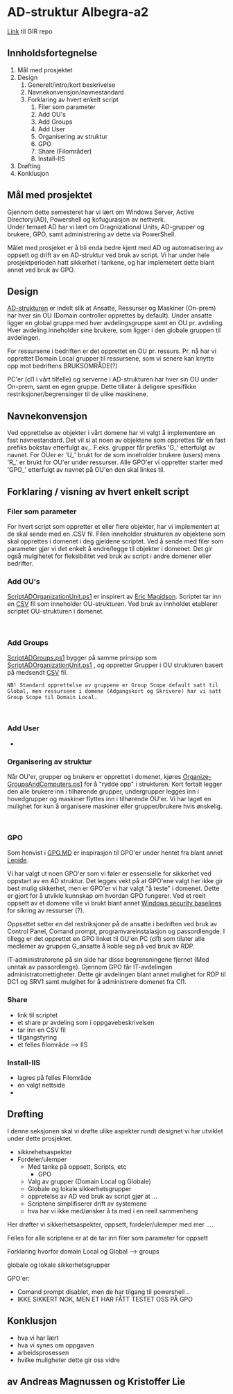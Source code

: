 # AD-struktur Albegra-a2
[Link](https://gitlab.stud.idi.ntnu.no/andrefm/albegra-a2) til GIR repo

## Innholdsfortegnelse
1. Mål med prosjektet
2. Design
   1. Generelt/intro/kort beskrivelse
   2. Navnekonvensjon/navnestandard
   3. Forklaring av hvert enkelt script
      1. Filer som parameter
      2. Add OU's
      3. Add Groups
      4. Add User
      5. Organisering av struktur
      6. GPO
      7. Share (Filområder)
      8. Install-IIS
3. Drøfting
4. Konklusjon



## Mål med prosjektet

Gjennom dette semesteret har vi lært om Windows Server, Active Directory(AD), Powershell og kofugurasjon av nettverk.   
Under temaet AD har vi lært om Oragnizational Units, AD-grupper og brukere, GPO, samt administrering av dette via PowerShell. 

Målet med prosjeket er å bli enda bedre kjent med AD og automatisering av oppsett og drift av en AD-struktur ved bruk av script. Vi har under hele prosjektperioden hatt sikkerhet i tankene, og har implemetert dette blant annet ved bruk av GPO. 

## Design 
[AD-strukturen](https://gitlab.stud.idi.ntnu.no/andrefm/albegra-a2/-/blob/master/Oppsett%20AD.pdf) er indelt slik at Ansatte, Ressurser og Maskiner (On-prem) har hver sin OU (Domain controller opprettes by default). Under ansatte ligger en global gruppe med hver avdelingsgruppe samt en OU pr. avdeling. Hver avdeling inneholder sine brukere, som ligger i den globale gruppen til avdelingen.

For ressursene i bedriften er det opprettet en OU pr. ressurs. Pr. nå har vi opprettet Domain Local grupper til ressursene, som vi senere kan knytte opp mot bedriftens BRUKSOMRÅDE(?)  

 PC'er (cl1 i vårt tilfelle) og serverne i AD-strukturen har hver sin OU under On-prem, samt en egen gruppe. Dette tillater å deligere spesifikke restriksjoner/begrensinger til de ulike maskinene. 


## Navnekonvensjon 
Ved opprettelse av objekter i vårt domene har vi valgt å implementere en fast navnestandard. Det vil si at noen av objektene som opprettes får en fast prefiks bokstav etterfulgt av_. F.eks. grupper får prefiks 'G_' etterfulgt av navnet. For OUer er 'U_' brukt for de som inneholder brukere (users) mens 'R_' er brukt for OU'er under ressurser. Alle GPO'er vi oppretter starter med 'GPO_' etterfulgt av navnet på OU'en den skal linkes til. 

## Forklaring / visning av hvert enkelt script

### Filer som parameter
For hvert script som oppretter et eller flere objekter, har vi implementert at de skal sende med en .CSV fil. Filen inneholder strukturen av objektene som skal opprettes i domenet i deg gjeldene scriptet. Ved å sende med filer som parameter gjør vi det enkelt å endre/legge til objekter i domenet. Det gir også mulgihetet for fleksibilitet ved bruk av script i andre domener eller bedrifter. 


### Add OU's

[ScriptADOrganizationUnit.ps1](https://gitlab.stud.idi.ntnu.no/andrefm/albegra-a2/-/blob/master/OU/ScriptADOrganizationUnit.ps1) er inspirert av [Eric Magidson](https://www.youtube.com/watch?v=eIY1Plo7wXQ&t=37s). Scriptet tar inn en [CSV](https://gitlab.stud.idi.ntnu.no/andrefm/albegra-a2/-/blob/master/OU/OUStructure.csv) fil som inneholder OU-strukturen. Ved bruk av innholdet etablerer scriptet OU-strukturen i domenet. 

<br>

### Add Groups
[ScriptADGroups.ps1](https://gitlab.stud.idi.ntnu.no/andrefm/albegra-a2/-/tree/master/Groups) bygger på samme prinsipp som [ScriptADOrganizationUnit.ps1](https://gitlab.stud.idi.ntnu.no/andrefm/albegra-a2/-/blob/master/Groups/ScriptADGroups.ps1) , og oppretter Grupper i OU strukturen basert på medsendt [CSV](https://gitlab.stud.idi.ntnu.no/andrefm/albegra-a2/-/blob/master/Groups/GroupStructure.csv) fil. 

    NB! Standard opprettelse av gruppene er Group Scope default satt til Global, men ressursene i domene (Adgangskort og Skrivere) har vi satt Group Scope til Domain Local.  


<br>

### Add User
-
### Organisering av struktur
Når OU'er, grupper og brukere er opprettet i domenet, kjøres [Organize-GroupsAndComputers.ps1](https://gitlab.stud.idi.ntnu.no/andrefm/albegra-a2/-/blob/master/Organize-GroupsAndComputers.ps1) for å "rydde opp" i strukturen. Kort fortalt legger den alle brukere inn i tilhørende grupper, undergrupper legges inn i hovedgrupper og maskiner flyttes inn i tilhørende OU'er. Vi har laget en mulighet for kun å organisere maskiner eller grupper/brukere hvis ønskelig.  

<br>

### GPO
Som henvist i [GPO.MD](https://gitlab.stud.idi.ntnu.no/andrefm/albegra-a2/-/blob/master/GPO.md) er inspirasjon til GPO'er under hentet fra blant annet  [Lepide](https://www.lepide.com/blog/top-10-most-important-group-policy-settings-for-preventing-security-breaches/).

Vi har valgt ut noen GPO'er som vi føler er essensielle for sikkerhet ved oppstart av en AD struktur. Det legges vekt på at GPO'ene valgt her ikke gir best mulig sikkerhet, men er GPO'er vi har valgt "å teste" i domenet. Dette er gjort for å utvikle kunnskap om hvordan GPO fungerer. 
Ved et reelt oppsett av et domene ville vi brukt blant annet [Windows security baselines](https://docs.microsoft.com/en-us/windows/security/threat-protection/windows-security-baselines) for sikring av ressurser (?). 

Oppsettet setter en del restriksjoner på de ansatte i bedriften ved bruk av Control Panel, Comand prompt, programvareinstalasjon og passordlengde. I tillegg er det opprettet en GPO linket til OU'en PC (cl1) som tilater alle medlemer av gruppen G_ansatte å koble seg på ved bruk av RDP. 

IT-administratorene på sin side har disse begrensningene fjernet (Med unntak av passordlenge). Gjennom GPO får IT-avdelingen administratorrettigheter. Dette gir avdelingen blant annet mulighet for RDP til DC1 og SRV1 samt mulgihet for å administrere domenet fra Cl1. 


### Share
- link til scriptet
- et share pr avdeling som i oppgavebeskrivelsen 
- tar inn en CSV fil 
- tilgangstyring
- et felles filområde --> IIS

### Install-IIS
- lagres på felles Filområde
- en valgt nettside 
- 

## Drøfting
I denne seksjonen skal vi drøfte ulike aspekter rundt designet vi har utviklet under dette prosjektet. 

- sikkrehetsaspekter 
- Fordeler/ulemper
  - Med tanke på oppsett, Scripts, etc
    - GPO
  - Valg av grupper (Domain Local og Globale)
  - Globale og lokale sikkerhetsgrupper
  - oppretelse av AD ved bruk av script gjør at ... 
  - Scriptene simplifiserer drift av systemene
  - hva har vi ikke med/ønsker å ta med i en reell sammenheng

Her drøfter vi sikkerhetsaspekter, oppsett, fordeler/ulemper med mer .... 

Felles for alle scriptene er at de tar inn filer som parameter for oppsett 

Forklaring hvorfor domain Local og Global --> groups

globale og lokale sikkerhetsgrupper 

GPO'er: 
- Comand prompt disablet, men de har tilgang til powershell .. 
- IKKE SIKKERT NOK, MEN ET HAR FÅTT TESTET OSS PÅ GPO

## Konklusjon
- hva vi har lært 
- hva vi synes om oppgaven
- arbeidsprosessen
- hvilke muligheter dette gir oss vidre

## av Andreas Magnussen og Kristoffer Lie
